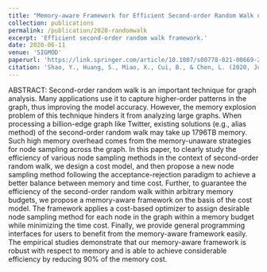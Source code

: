 ```yaml
---
title: "Memory-aware Framework for Efficient Second-order Random Walk on Large Graphs"
collection: publications
permalink: /publication/2020-randomwalk
excerpt: 'Efficient second-order random walk framework.'
date: 2020-06-11
venue: 'SIGMOD'
paperurl: 'https://link.springer.com/article/10.1007/s00778-021-00669-2'
citation: 'Shao, Y., Huang, S., Miao, X., Cui, B., & Chen, L. (2020, June). Memory-aware framework for efficient second-order random walk on large graphs. In Proceedings of the 2020 ACM SIGMOD international conference on management of data (pp. 1797-1812).'
---
```

ABSTRACT: Second-order random walk is an important technique for graph analysis. Many applications use it to capture higher-order patterns in the graph, thus improving the model accuracy. However, the memory explosion problem of this technique hinders it from analyzing large graphs. When processing a billion-edge graph like Twitter, existing solutions (e.g., alias method) of the second-order random walk may take up 1796TB memory. Such high memory overhead comes from the memory-unaware strategies for node sampling across the graph. In this paper, to clearly study the efficiency of various node sampling methods in the context of second-order random walk, we design a cost model, and then propose a new node sampling method following the acceptance-rejection paradigm to achieve a better balance between memory and time cost. Further, to guarantee the efficiency of the second-order random walk within arbitrary memory budgets, we propose a memory-aware framework on the basis of the cost model. The framework applies a cost-based optimizer to assign desirable node sampling method for each node in the graph within a memory budget while minimizing the time cost. Finally, we provide general programming interfaces for users to benefit from the memory-aware framework easily. The empirical studies demonstrate that our memory-aware framework is robust with respect to memory and is able to achieve considerable efficiency by reducing 90% of the memory cost.